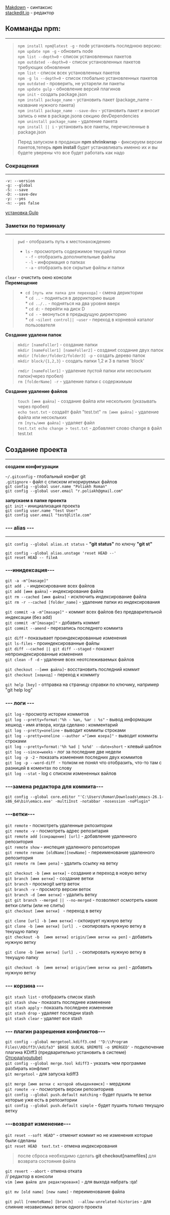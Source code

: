 ﻿[Makdown](https://guides.hexlet.io/markdown/) - синтаксис  
[stackedit.io](https://stackedit.io/) - редактор  
## Комманды npm:  
___


>`npm install npm@latest -g` - node установить последнюю версию:  
`npm update npm -g`  - обновить node  
`npm list --depth=0` - список установленных пакетов  
`npm outdated --depth=0` - список установленных пакетов требующих обновления  
`npm list` - список всех установленных пакетов  
`npm -g ls --depth=0` - список глобально установленных пакетов  
`npm outdated` - проверить, не устарели ли пакеты  
`npm update gulp` - обновление версий плагинов  
`npm init` - создать package.json  
`npm install package_name` - установить пакет (package_name - название нужного пакета)  
`npm install package_name --save-dev` - установить пакет и вносит запись о нем в package.jsonв секцию devDependencies  
`npm uninstall package_name` - удаление пакета  
`npm install || i` - установить все пакеты, перечисленные в package.json  

>Перед запуском в продакшн **npm shrinkwrap** - фиксируем версии пакетов,теперь **npm install** будет устанавливать именно их и вы будете уверены что все будет работать как надо  

### Сокращения  
---
```
-v: --version
-g: --global
-S: --save
-D: --save-dev
-y: --yes
-n: --yes false
```
[установка Gulp](https://simplamarket.com/blog/ispolzovanie-gulp-chast-1---ustanovka)  

### Заметки по терминалу
---  
>`pwd` - отобразить путь к местонахождению  
>* `ls` - просмотреть содержимое текущей папки  
	- `-f` - отобразить дополнительные файлы  
	- `-l` - информация о папках  
	- `-a` - отобразить все скрытые файлы и папки  

`clear` - очистить окно консоли  
**Перемещение**
>* `cd [путь или папка для перехода]` - смена дериктории  
	* `cd ..` - подняться в деррикторию выше  
	* `cd ../..` - подняться на два уровня вверх  
	* `cd d:` - перейти на диск D  
	* `cd -` - веонуться в предыдущую директорию  
	* `cd ~silent control|| ~user` - переход в корневой каталог пользователя  

**Создание удалени папок**  
>`mkdir [nameFoller]` - создание папки  
`mkdir [nameFoller1] [nameFoller2]` - созданиt создание двух папок  
`mkdir [folder/folder2/folder3] -p` - создать дерево папок  
`mkdir block/{1,2,3}` - создать папки 1,2 и 3 в папке 'block'  

>`rmdir [nameFoller1]` - удаление пустой папки  или несокльких папок(через пробел)  
`rm [folderName] -r` - удаление папки с содержимым  

**Создание удаление файлов**  
>`touch [имя файла]` - создание файла или нескольких (указывать через пробел)  
`echo test.txt` - создаёт файл "test.txt" 
`rm [имя файла]` - удаление файла или несокльких  
`rm [путь/имя файла]` - удаляет файл  
`test.txt echo change > test.txt` - добавляет слово change в файл test.txt  




  
## Cоздание проекта 
___
**создаем конфигурации**
  
`~/.gitconfig` - глобальный конфиг git  
`.gitignore` - файл с списком игнорируемых файлов  
`git config --global user.name "Poliakh Roman"`  
`git config --global user.email "r.poliakh@gmail.com"`  
  
**запускаем в папке проекта**  
`git init` - инициализация проекта  
`git config user.name "test User"`  
`git config user.email "test@litle.com"`  
		
		
### --- alias ---
---
`git config --global alias.st status` - __"git status"__  по ключу  __"git st"__  
  
`git config --global alias.unstage 'reset HEAD --'`  
`git reset HEAD -- fileA`  


### ---инидексация---

`git -a -m"[masage]"`  
`git add .` - индексирование  всех файлов  
`git add [имя файла]` - индексирование файла  
`git rm --cached [имя файла]` - исключить индексирование файла  
`git rm -r --cached [folder_name]` - удаление папки из индексирования  
  
`git commit -a -m"[masage]"` - коммит всех файлов без предварительной индексации (без add)  
`git commit -m"[masage]"` - добавить коммит  
`git commit --amend` - перезапись последнего коммита  
  
`git diff` - показывает проиндексированные изменения  
`git ls-files` - проиндексированные файлы  
`git diff --cached || git diff --staged` - покажет непроиндексированные изменения  
`git clean -f -d` - удаление всех неотслеживаемых файлов  
  
`git checkout --[имя файла]`- восстановить последний коммит  
`git checkout [хешкод]` - переход к коммиту  
  
`git help [key]` - отправка на страницу справки по ключику, например  "git help log"  

### --- логи ---

`git log` - просмотр истории коммитов  
`git log --pretty=format:"%h - %an, %ar : %s"` - вывод информации хешкод - имя атвора, когда сделано : комментарий  
`git log --pretty=oneline` - выводит коммиты строками  
`git log --pretty=oneline --author ="[имя юзера]"` - выводит коммиты строками  
`git log --pretty=format:'%h %ad | %s%d' --date=short` - клевый шаблон  
`git log --since=weeks` - лог за последние две недели  
`git log -p -2` - показать изменения последних двух коммитов  
`git log -p --word-diff ` - толком не понял что отобразить, что-то там с разницей в коментах по слову  
`git log --stat` - log c списком измененных вайлов  
  
	
### ---замена редактора для коммита---

`git config --global core.editor "'C:\Users\Roman\Downloads\emacs-26.1-x86_64\bin\emacs.exe' -multiInst -notabbar -nosession -noPlugin"`  
	
### ---ветки---
	
`git remote` - посмотреть удаленные ркпозитории  
`git remote -v` - посмотреть адрес репозитария  
`git remote add [сокращение] [url]` - добавление удаленного репозитория  
`git remote show` - инспеция  удаленного репозитория  
`git remote rename [oldName][newName]` - переименование удаленного репозитория  
`git remote rm [имя репа]` - удалить ссылку на ветку  
  
`git checkout -b [имя ветки]` - создание и переход в новую ветку  
`git branch [имя ветки]` - создание ветки  
`git branch` - просмоgit ыетр веток  
`git branch -v` - просмотр версии веток  
`git branch -d [имя ветки]` - удалить ветку  
`git git branch --merged || --no-merged` - позволяют осмотреть какие ветки слиты (или не слиты)  
`git checkout [имя ветки] ` - переход в ветку  
  
`git clone [url] -b [имя ветки]` - скпоирует нужную ветку  
`git clone -b [имя ветки] [url] .` - скопировать нужную ветку в текущую папку  
`git checkout -b  [имя ветки] origin/[имя ветки на реп]` - добавить нужную ветку  




`git clone -b [имя ветки] [url] .` - скопировать нужную ветку в текущую папку

`git checkout -b  [имя ветки] origin/[имя ветки на реп]` - добавить нужную ветку

### --- корзина ---

`git stash list` - отобразить список stash  
`git stash show` - показать последнее изменение  
`git stash apply` - показать последнее изменение  
`git stash drop` - удаляет последни stash  
`git stash clear` - удаляет все stash  
  
### --- плагин разрешения конфликтов---
  
`git config --global mergetool.kdiff3.cmd '"D:\\Program Files\\KDiff3\\kdifа3" $BASE $LOCAL $REMOTE -o $MERGED'` - подключение  плагина KDiff3 (предварительно установить в системе)  
		[Oтсюда(youtube)](https://youtu.be/xAKnRuYobdc?list=PLoonZ8wII66iUm84o7nadL-oqINzBLk5g&t=430)  
`git config --global merge.tool kdiff3` - указать чем программе разбирать конфликт  
`git mergetool` - для запуска kdiff3  
  
`git merge [имя ветки с которой объеденяемся]` - мерджим  
`git romote -v` - посмотреть версии репозиториев  
`git config --global push.default matching` - будет пушить те ветки которые уже есть в репозитории  
`git config --global push.default simple` - будет пушить только текущую ветку  
  
### ---возврат изменение---
`git reset --soft HEAD^` - отменит коммит но не изменения которые были сделаны  
`git reset HEAD  text.txt` - отмена индексирования  
>после сброса необходимо сделать   __git checkout[namefiles]__  для возврата состояния файла
>
`git revert --abort` - отмена отката  
		// редактор в консоли  
`vim [имя файлв для редактированя]` - для выхода набрать  :qa!  
  
`git mv [old name] [new name]` - переименование файла  
  
`git pull [remoteName] [branch]  --allow-unrelated-histories` - для слияние независимых веток одного проекта  


